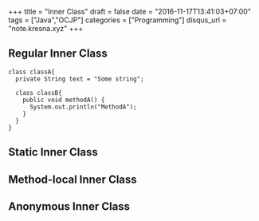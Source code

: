 +++
title = "Inner Class"
draft = false
date = "2016-11-17T13:41:03+07:00"
tags = ["Java","OCJP"]
categories = ["Programming"]
disqus_url = "note.kresna.xyz"
+++
## Regular Inner Class

    class classA{
      private String text = "Some string";
      
      class classB{
        public void methodA() {
          System.out.println("MethodA");
        }
      }
    }

## Static Inner Class

## Method-local Inner Class

## Anonymous Inner Class